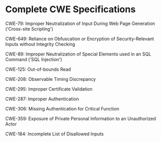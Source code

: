 

# Complete CWE Specifications

CWE-79: Improper Neutralization of Input During Web Page Generation ('Cross-site Scripting')

CWE-649: Reliance on Obfuscation or Encryption of Security-Relevant Inputs without Integrity Checking

CWE-89: Improper Neutralization of Special Elements used in an SQL Command ('SQL Injection')

CWE-125: Out-of-bounds Read

CWE-208: Observable Timing Discrepancy

CWE-295: Improper Certificate Validation

CWE-287: Improper Authentication

CWE-306: Missing Authentication for Critical Function

CWE-359: Exposure of Private Personal Information to an Unauthorized Actor

CWE-184: Incomplete List of Disallowed Inputs